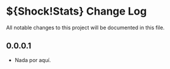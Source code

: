 # ${Shock!Stats} Change Log

All notable changes to this project will be documented in this file.

## 0.0.0.1

- Nada por aquí.